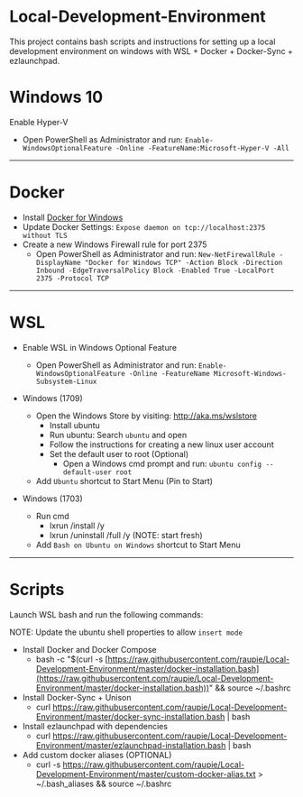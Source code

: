 # Local-Development-Environment
This project contains bash scripts and instructions for setting up a local development environment on windows with WSL + Docker + Docker-Sync + ezlaunchpad. 

# Windows 10

Enable Hyper-V

* Open PowerShell as Administrator and run: `Enable-WindowsOptionalFeature -Online -FeatureName:Microsoft-Hyper-V -All`

---
# Docker

* Install [Docker for Windows](https://www.docker.com/docker-windows)
* Update Docker Settings: `Expose daemon on tcp://localhost:2375 without TLS`
* Create a new Windows Firewall rule for port 2375
  * Open PowerShell as Administrator and run: `New-NetFirewallRule -DisplayName "Docker for Windows TCP" -Action Block -Direction Inbound -EdgeTraversalPolicy Block -Enabled True -LocalPort 2375 -Protocol TCP`

---	
# WSL

* Enable WSL in Windows Optional Feature
  * Open PowerShell as Administrator and run: `Enable-WindowsOptionalFeature -Online -FeatureName Microsoft-Windows-Subsystem-Linux`

* Windows (1709)
  * Open the Windows Store by visiting: http://aka.ms/wslstore
    * Install ubuntu
    * Run ubuntu: Search `ubuntu` and open
    * Follow the instructions for creating a new linux user account
    * Set the default user to root (Optional)
      * Open a Windows cmd prompt and run: `ubuntu config --default-user root`
  * Add `Ubuntu` shortcut to Start Menu (Pin to Start)

* Windows (1703)
  * Run cmd
     * lxrun /install /y
     * lxrun /uninstall /full /y (NOTE: start fresh)
  * Add `Bash on Ubuntu on Windows` shortcut to Start Menu
	
---
# Scripts

Launch WSL bash and run the following commands:

NOTE: Update the ubuntu shell properties to allow `insert mode`

* Install Docker and Docker Compose
  * bash -c "$(curl -s [https://raw.githubusercontent.com/raupie/Local-Development-Environment/master/docker-installation.bash](https://raw.githubusercontent.com/raupie/Local-Development-Environment/master/docker-installation.bash))" && source ~/.bashrc
* Install Docker-Sync + Unison
  * curl https://raw.githubusercontent.com/raupie/Local-Development-Environment/master/docker-sync-installation.bash | bash
* Install ezlaunchpad with dependencies
  * curl https://raw.githubusercontent.com/raupie/Local-Development-Environment/master/ezlaunchpad-installation.bash | bash
* Add custom docker aliases (OPTIONAL)
  * curl -s https://raw.githubusercontent.com/raupie/Local-Development-Environment/master/custom-docker-alias.txt > ~/.bash_aliases && source ~/.bashrc






